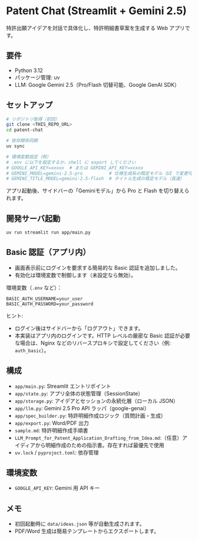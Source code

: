 # Patent Chat (Streamlit + Gemini 2.5)

特許出願アイデアを対話で具体化し、特許明細書草案を生成する Web アプリです。

## 要件
- Python 3.12
- パッケージ管理: uv
- LLM: Google Gemini 2.5（Pro/Flash 切替可能、Google GenAI SDK）

## セットアップ
```bash
# リポジトリ取得（初回）
git clone <THIS_REPO_URL>
cd patent-chat

# 依存関係同期
uv sync

# 環境変数設定（例）
# .env に以下を設定するか、shell に export してください
# GOOGLE_API_KEY=xxxxx  # または GEMINI_API_KEY=xxxxx
# GEMINI_MODEL=gemini-2.5-pro          # 仕様生成系の既定モデル（UI で変更可）
# GEMINI_TITLE_MODEL=gemini-2.5-flash  # タイトル生成の既定モデル（高速）
```

アプリ起動後、サイドバーの「Geminiモデル」から Pro と Flash を切り替えられます。

## 開発サーバ起動
```bash
uv run streamlit run app/main.py
```

## Basic 認証（アプリ内）
- 画面表示前にログインを要求する簡易的な Basic 認証を追加しました。
- 有効化は環境変数で制御します（未設定なら無効）。

環境変数（`.env` など）：
```dotenv
BASIC_AUTH_USERNAME=your_user
BASIC_AUTH_PASSWORD=your_password
```

ヒント:
- ログイン後はサイドバーから「ログアウト」できます。
- 本実装はアプリ内のログインです。HTTP レベルの厳密な Basic 認証が必要な場合は、Nginx などのリバースプロキシで設定してください（例: `auth_basic`）。

## 構成
- `app/main.py`: Streamlit エントリポイント
- `app/state.py`: アプリ全体の状態管理（SessionState）
- `app/storage.py`: アイデアとセッションの永続化層（ローカル JSON）
- `app/llm.py`: Gemini 2.5 Pro API ラッパ（google-genai）
- `app/spec_builder.py`: 特許明細作成ロジック（質問計画・生成）
- `app/export.py`: Word/PDF 出力
- `sample.md`: 特許明細作成手順書
- `LLM_Prompt_for_Patent_Application_Drafting_from_Idea.md`:（任意）アイディアから明細作成のための指示書。存在すれば最優先で使用
- `uv.lock` / `pyproject.toml`: 依存管理

## 環境変数
- `GOOGLE_API_KEY`: Gemini 用 API キー

## メモ
- 初回起動時に `data/ideas.json` 等が自動生成されます。
- PDF/Word 生成は簡易テンプレートからエクスポートします。
